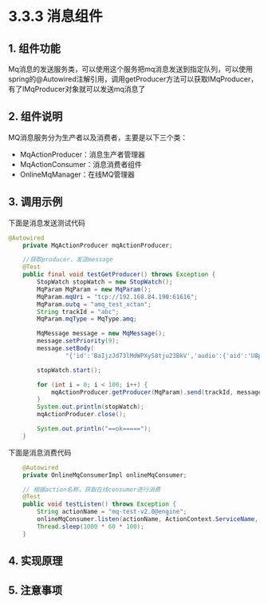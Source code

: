 # 3.3.3 消息组件

## 1. 组件功能

 Mq消息的发送服务类，可以使用这个服务把mq消息发送到指定队列，可以使用spring的@Autowired注解引用，调用getProducer方法可以获取IMqProducer，有了IMqProducer对象就可以发送mq消息了

## 2. 组件说明

MQ消息服务分为生产者以及消费者，主要是以下三个类：

* MqActionProducer：消息生产者管理器
* MqActionConsumer：消息消费者组件
*  OnlineMqManager：在线MQ管理器

## 3. 调用示例

 下面是消息发送测试代码

```java
@Autowired
	private MqActionProducer mqActionProducer;

	//获取producer，发送message
	@Test
	public final void testGetProducer() throws Exception {
		StopWatch stopWatch = new StopWatch();
		MqParam MqParam = new MqParam();
		MqParam.mqUri = "tcp://192.168.84.190:61616";
		MqParam.outq = "amq_test_xctan";
		String trackId = "abc";
		MqParam.mqType = MqType.amq;

		MqMessage message = new MqMessage();
		message.setPriority(9);
		message.setBody(
				"{'id':'BaIjzJd73lMdWPXyS8tju23BkV','audio':{'aid':'U8pCY52ejHIIpY4uAqig0LpNdO','bits':16,'chnl':1,'encoding':1,'offset':0,'rate':8000,'spkn':1,'uri':'http://192.168.84.190:46029/U8pCY52ejHIIpY4uAqig0LpNdO_wav.bin'},'resId':0,'type':2,'tags':{}}");

		stopWatch.start();

		for (int i = 0; i < 100; i++) {
			mqActionProducer.getProducer(MqParam).send(trackId, message);
		}
		System.out.println(stopWatch);
		mqActionProducer.close();

		System.out.println("==ok=====");
	}
```

下面是消息消费代码

```java
	@Autowired
	private OnlineMqConsumerImpl onlineMqConsumer;

	// 根据action名称，获取在线consumer进行消费
	@Test
	public void testListen() throws Exception {
		String actionName = "mq-test-v2.0@engine";
		onlineMqConsumer.listen(actionName, ActionContext.ServiceName, 8, null);
		Thread.sleep(1000 * 60 * 100);
	}
```

## 4. 实现原理

## 5. 注意事项

